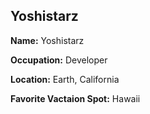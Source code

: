 ## Yoshistarz

**Name:** Yoshistarz

**Occupation:** Developer

**Location:** Earth, California

**Favorite Vactaion Spot:** Hawaii